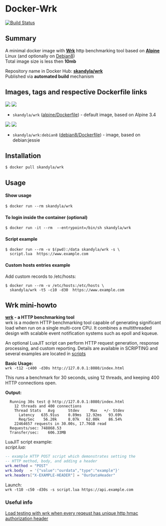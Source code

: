 Docker-Wrk
============

[![Build Status](https://travis-ci.org/skandyla/docker-wrk.svg?branch=master)](https://travis-ci.org/skandyla/docker-wrk)


## Summary

A minimal docker image with **[Wrk](https://github.com/wg/wrk)** http benchmarking tool based on **[Alpine](https://hub.docker.com/_/alpine/)** Linux (and optionally on [Debian8](https://hub.docker.com/_/debian/))  
Total image size is less then **10mb**  

Repository name in Docker Hub: **[skandyla/wrk](https://hub.docker.com/r/skandyla/wrk/)**  
Published via **automated build** mechanism  

## Images, tags and respective Dockerfile links

[![](https://images.microbadger.com/badges/version/skandyla/wrk.svg)](https://microbadger.com/images/skandyla/wrk "Get your own version badge on microbadger.com") [![](https://images.microbadger.com/badges/image/skandyla/wrk.svg)](https://microbadger.com/images/skandyla/wrk "Get your own image badge on microbadger.com")  
- `skandyla/wrk` ([alpine/Dockerfile](https://github.com/skandyla/docker-wrk/blob/master/alpine/Dockerfile)) - default image, based on Alpine 3.4


[![](https://images.microbadger.com/badges/version/skandyla/wrk:debian8.svg)](https://microbadger.com/images/skandyla/wrk:debian8 "Get your own version badge on microbadger.com") [![](https://images.microbadger.com/badges/image/skandyla/wrk:debian8.svg)](https://microbadger.com/images/skandyla/wrk:debian8 "Get your own image badge on microbadger.com")
- `skandyla/wrk:debian8` ([debian8/Dockerfile](https://github.com/skandyla/docker-wrk/blob/master/debian8/Dockerfile)) - image, based on debian:jessie



## Installation

```
$ docker pull skandyla/wrk
```


## Usage

#### Show usage
```
$ docker run --rm skandyla/wrk
```


#### To login inside the container (optional)
```
$ docker run -it --rm  --entrypoint=/bin/sh skandyla/wrk
```

#### Script example
```
$ docker run --rm -v $(pwd):/data skandyla/wrk -s \
  script.lua  https://www.example.com
```

#### Custom hosts entries example
Add custom records to /etc/hosts:    
```
$ docker run --rm -v /etc/hosts:/etc/hosts \
  skandyla/wrk -t5 -c10 -d30  https://www.example.com
```


## Wrk mini-howto

**[wrk](https://github.com/wg/wrk) - a HTTP benchmarking tool**  
  wrk is a modern HTTP benchmarking tool capable of generating significant     
  load when run on a single multi-core CPU. It combines a multithreaded  
  design with scalable event notification systems such as epoll and kqueue.  

  An optional LuaJIT script can perform HTTP request generation, response  
  processing, and custom reporting. Details are available in SCRIPTING and  
  several examples are located in [scripts](https://github.com/wg/wrk/tree/master/scripts)

**Basic Usage:**  
`wrk -t12 -c400 -d30s http://127.0.0.1:8080/index.html`

  This runs a benchmark for 30 seconds, using 12 threads, and keeping
  400 HTTP connections open.

**Output:**  

```
  Running 30s test @ http://127.0.0.1:8080/index.html
    12 threads and 400 connections
    Thread Stats   Avg      Stdev     Max   +/- Stdev
      Latency   635.91us    0.89ms  12.92ms   93.69%
      Req/Sec    56.20k     8.07k   62.00k    86.54%
    22464657 requests in 30.00s, 17.76GB read
  Requests/sec: 748868.53
  Transfer/sec:    606.33MB
```  



LuaJIT script example:  
*script.lua:*  

```lua
-- example HTTP POST script which demonstrates setting the
-- HTTP method, body, and adding a header
wrk.method = "POST"
wrk.body   = '{"value":"ourdata","type":"example"}'
wrk.headers["X-EXAMPLE-HEADER"] = "OurDataHeader"
```  

Launch:  
`wrk -t10 -c50 -d30s -s script.lua https://api.example.com`  



### Useful info
[Load testing with wrk when every reqeust has unique http hmac authorization header](http://www.puremistake.com/3/)  

